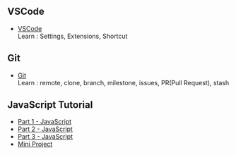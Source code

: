 ## VSCode

- [VSCode](https://github.com/js-diffusion/tutorial/tree/vscode-settings)  
  Learn : Settings, Extensions, Shortcut

## Git

- [Git](https://github.com/js-diffusion/tutorial/tree/git)  
  Learn : remote, clone, branch, milestone, issues, PR(Pull Request), stash

## JavaScript Tutorial

- [Part 1 - JavaScript](https://github.com/js-diffusion/tutorial/tree/part1)
- [Part 2 - JavaScript](https://github.com/js-diffusion/tutorial/tree/part2)
- [Part 3 - JavaScript](https://github.com/js-diffusion/tutorial/tree/part3)
- [Mini Project](https://github.com/js-diffusion/tutorial/tree/mini-project)